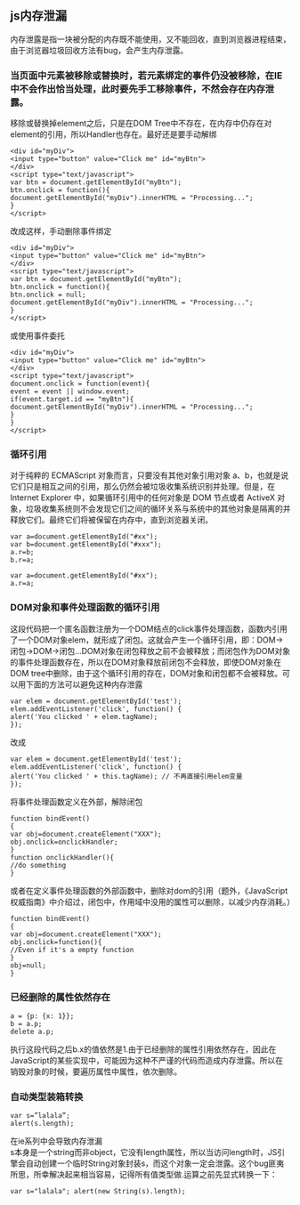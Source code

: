 ## js内存泄漏
内存泄露是指一块被分配的内存既不能使用，又不能回收，直到浏览器进程结束，由于浏览器垃圾回收方法有bug，会产生内存泄露。

### 当页面中元素被移除或替换时，若元素绑定的事件仍没被移除，在IE中不会作出恰当处理，此时要先手工移除事件，不然会存在内存泄露。 
移除或替换掉element之后，只是在DOM Tree中不存在，在内存中仍存在对element的引用，所以Handler也存在。最好还是要手动解绑 
```
<div id="myDiv"> 
<input type="button" value="Click me" id="myBtn"> 
</div> 
<script type="text/javascript"> 
var btn = document.getElementById("myBtn"); 
btn.onclick = function(){ 
document.getElementById("myDiv").innerHTML = "Processing..."; 
} 
</script> 
```
改成这样，手动删除事件绑定
```
<div id="myDiv"> 
<input type="button" value="Click me" id="myBtn"> 
</div> 
<script type="text/javascript"> 
var btn = document.getElementById("myBtn"); 
btn.onclick = function(){ 
btn.onclick = null; 
document.getElementById("myDiv").innerHTML = "Processing..."; 
} 
</script> 
```
或使用事件委托
```
<div id="myDiv"> 
<input type="button" value="Click me" id="myBtn"> 
</div> 
<script type="text/javascript"> 
document.onclick = function(event){ 
event = event || window.event; 
if(event.target.id == "myBtn"){ 
document.getElementById("myDiv").innerHTML = "Processing..."; 
} 
} 
</script> 
```

### 循环引用
对于纯粹的 ECMAScript 对象而言，只要没有其他对象引用对象 a、b，也就是说它们只是相互之间的引用，那么仍然会被垃圾收集系统识别并处理。但是，在 Internet Explorer 中，如果循环引用中的任何对象是 DOM 节点或者 ActiveX 对象，垃圾收集系统则不会发现它们之间的循环关系与系统中的其他对象是隔离的并释放它们。最终它们将被保留在内存中，直到浏览器关闭。   
```
var a=document.getElementById("#xx"); 
var b=document.getElementById("#xxx"); 
a.r=b; 
b.r=a; 
```

```
var a=document.getElementById("#xx"); 
a.r=a; 
```

### DOM对象和事件处理函数的循环引用
这段代码把一个匿名函数注册为一个DOM结点的click事件处理函数，函数内引用了一个DOM对象elem，就形成了闭包。这就会产生一个循环引用，即：DOM->闭包->DOM->闭包...DOM对象在闭包释放之前不会被释放；而闭包作为DOM对象的事件处理函数存在，所以在DOM对象释放前闭包不会释放，即使DOM对象在DOM tree中删除，由于这个循环引用的存在，DOM对象和闭包都不会被释放。可以用下面的方法可以避免这种内存泄露 
```
var elem = document.getElementById('test'); 
elem.addEventListener('click', function() { 
alert('You clicked ' + elem.tagName); 
}); 
```
改成
```
var elem = document.getElementById('test'); 
elem.addEventListener('click', function() { 
alert('You clicked ' + this.tagName); // 不再直接引用elem变量 
}); 
```
将事件处理函数定义在外部，解除闭包 
```
function bindEvent() 
{ 
var obj=document.createElement("XXX"); 
obj.onclick=onclickHandler; 
} 
function onclickHandler(){ 
//do something 
} 
```
或者在定义事件处理函数的外部函数中，删除对dom的引用（题外，《JavaScript权威指南》中介绍过，闭包中，作用域中没用的属性可以删除，以减少内存消耗。） 
```
function bindEvent() 
{ 
var obj=document.createElement("XXX"); 
obj.onclick=function(){ 
//Even if it's a empty function 
} 
obj=null; 
} 
```
### 已经删除的属性依然存在
```
a = {p: {x: 1}}; 
b = a.p; 
delete a.p; 
```
执行这段代码之后b.x的值依然是1.由于已经删除的属性引用依然存在，因此在JavaScript的某些实现中，可能因为这种不严谨的代码而造成内存泄露。所以在销毁对象的时候，要遍历属性中属性，依次删除。 
### 自动类型装箱转换
```
var s=”lalala”; 
alert(s.length); 
```
在ie系列中会导致内存泄漏  
s本身是一个string而非object，它没有length属性，所以当访问length时，JS引擎会自动创建一个临时String对象封装s，而这个对象一定会泄露。这个bug匪夷所思，所幸解决起来相当容易，记得所有值类型做.运算之前先显式转换一下：   
```
var s="lalala"; alert(new String(s).length);
```
